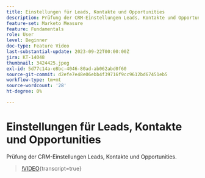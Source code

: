 ```yaml
---
title: Einstellungen für Leads, Kontakte und Opportunities
description: Prüfung der CRM-Einstellungen Leads, Kontakte und Opportunities.
feature-set: Marketo Measure
feature: Fundamentals
role: User
level: Beginner
doc-type: Feature Video
last-substantial-update: 2023-09-22T00:00:00Z
jira: KT-14048
thumbnail: 3424425.jpeg
exl-id: 5d77c14a-e8bc-4046-80ad-ab062abd0f60
source-git-commit: d2efe7e48e06ebb4f39716f9cc9612bd67451eb5
workflow-type: tm+mt
source-wordcount: '28'
ht-degree: 0%

---
```


# Einstellungen für Leads, Kontakte und Opportunities

Prüfung der CRM-Einstellungen Leads, Kontakte und Opportunities.

>[!VIDEO](https://video.tv.adobe.com/v/3453728/?learn=on&captions=ger){transcript=true}
